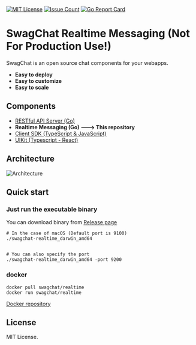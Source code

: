 [![MIT License](http://img.shields.io/badge/license-MIT-blue.svg?style=flat)](LICENSE)
[![Issue Count](https://lima.codeclimate.com/github/fairway-corp/swagchat-api/badges/issue_count.svg)](https://lima.codeclimate.com/github/fairway-corp/swagchat-realtime)
[![Go Report Card](https://goreportcard.com/badge/github.com/fairway-corp/swagchat-api)](https://goreportcard.com/report/github.com/fairway-corp/swagchat-realtime)



# SwagChat Realtime Messaging (Not For Production Use!)

SwagChat is an open source chat components for your webapps.

* **Easy to deploy**
* **Easy to customize**
* **Easy to scale**

## Components

* [RESTful API Server (Go)](https://github.com/fairway-corp/swagchat-api)
* **Realtime Messaging (Go) ---> This repository**
* [Client SDK (TypeScript & JavaScript)](https://github.com/fairway-corp/swagchat-sdk)
* [UIKit (Typescript - React)](https://github.com/fairway-corp/react-swagchat)


## Architecture

![Architecture](https://client.fairway.ne.jp/swagchat/img/architecture-201703011307.png "Architecture")

## Quick start

### Just run the executable binary

You can download binary from [Release page](https://github.com/fairway-corp/swagchat-realtime/releases)

```
# In the case of macOS (Default port is 9100)
./swagchat-realtime_darwin_amd64


# You can also specify the port
./swagchat-realtime_darwin_amd64 -port 9200
```

### docker

```
docker pull swagchat/realtime
docker run swagchat/realtime
```

[Docker repository](https://hub.docker.com/r/swagchat/realtime/)

## License

MIT License.
